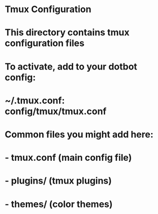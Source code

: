 # Tmux Configuration
# This directory contains tmux configuration files
# 
# To activate, add to your dotbot config:
# ~/.tmux.conf: config/tmux/tmux.conf

# Common files you might add here:
# - tmux.conf (main config file)
# - plugins/ (tmux plugins)
# - themes/ (color themes)